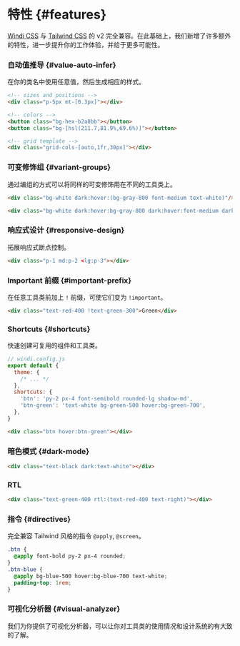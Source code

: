 [windi css]: https://github.com/windicss/windicss
[tailwind css]: https://tailwindcss.com/docs
[svelte]: /guide/svelte.html#additional-features-in-svelte-⚡%EF%B8%8F

# 特性 {#features}

[Windi CSS] 与 [Tailwind CSS] 的 v2 完全兼容。在此基础上，我们新增了许多额外的特性，进一步提升你的工作体验，并给于更多可能性。

### 自动值推导 {#value-auto-infer}

在你的类名中使用任意值，然后生成相应的样式。

```html
<!-- sizes and positions -->
<div class="p-5px mt-[0.3px]"></div>

<!-- colors -->
<button class="bg-hex-b2a8bb"></button>
<button class="bg-[hsl(211.7,81.9%,69.6%)]"></button>

<!-- grid template -->
<div class="grid-cols-[auto,1fr,30px]"></div>
```

<LearnMore to="/features/value-auto-infer" />

### 可变修饰组 {#variant-groups}

通过编组的方式可以将同样的可变修饰用在不同的工具类上。

```html
<div class="bg-white dark:hover:(bg-gray-800 font-medium text-white)"/>
```

```html
<div class="bg-white dark:hover:bg-gray-800 dark:hover:font-medium dark:hover:text-white"/>
```

<LearnMore to="/features/variant-groups" />

### 响应式设计 {#responsive-design}

拓展响应式断点控制。

```html
<div class="p-1 md:p-2 <lg:p-3"></div>
```

<LearnMore to="/features/responsive-design" />

### Important 前缀 {#important-prefix}

在任意工具类前加上 `!` 前缀，可使它们变为 `!important`。

```html
<div class="text-red-400 !text-green-300">Green</div>
```

<LearnMore to="/features/important-prefix" />

### Shortcuts {#shortcuts}

快速创建可复用的组件和工具类。

```js
// windi.config.js
export default {
  theme: {
    /* ... */
  },
  shortcuts: {
    'btn': 'py-2 px-4 font-semibold rounded-lg shadow-md',
    'btn-green': 'text-white bg-green-500 hover:bg-green-700',
  },
}
```

```html
<div class="btn hover:btn-green"></div>
```

<LearnMore to="/features/shortcuts" />

### 暗色模式 {#dark-mode}

```html
<div class="text-black dark:text-white"></div>
```

<LearnMore to="/features/dark-mode" />

### RTL

```html
<div class="text-green-400 rtl:(text-red-400 text-right)"></div>
```

<LearnMore to="/features/rtl" />

### 指令 {#directives}

完全兼容 Tailwind 风格的指令 `@apply`, `@screen`。

```css
.btn {
  @apply font-bold py-2 px-4 rounded;
}
.btn-blue {
  @apply bg-blue-500 hover:bg-blue-700 text-white;
  padding-top: 1rem;
}
```

<LearnMore to="/features/directives" />

### 可视化分析器 {#visual-analyzer}

我们为你提供了可视化分析器，可以让你对工具类的使用情况和设计系统的有大致的了解。

<LearnMore to="/features/analyzer" />
